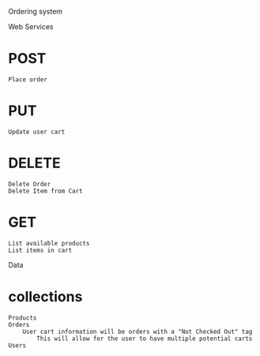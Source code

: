 Ordering system

Web Services

# POST
    Place order
# PUT
    Update user cart
# DELETE
    Delete Order
    Delete Item from Cart
# GET
    List available products
    List items in cart

Data
# collections
    Products
    Orders
        User cart information will be orders with a "Not Checked Out" tag
            This will allow for the user to have multiple potential carts
    Users


    
